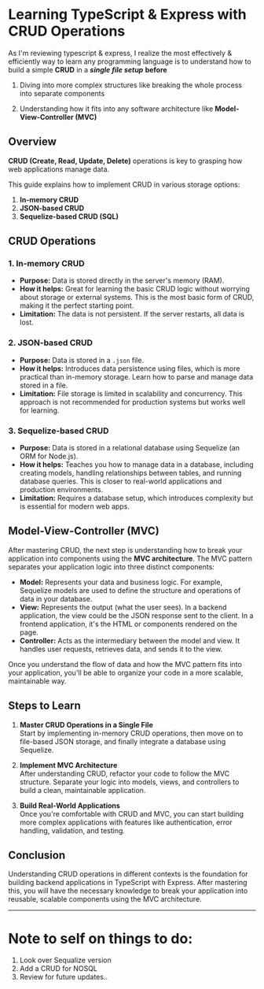 
# Learning TypeScript & Express with CRUD Operations

As I'm reviewing typescript & express, I realize the most effectively & efficiently way to learn any programming language is to understand how to build a simple **CRUD** in a ***single file setup*** **before**
1) Diving into more complex structures like breaking the whole process into separate components

2) Understanding how it fits into any software architecture like **Model-View-Controller (MVC)**

## Overview

**CRUD (Create, Read, Update, Delete)** operations is key to grasping how web applications manage data.

This guide explains how to implement CRUD in various storage options:

1. **In-memory CRUD**
2. **JSON-based CRUD**
3. **Sequelize-based CRUD (SQL)**

## CRUD Operations

### 1. In-memory CRUD
- **Purpose:** Data is stored directly in the server's memory (RAM).
- **How it helps:** Great for learning the basic CRUD logic without worrying about storage or external systems. This is the most basic form of CRUD, making it the perfect starting point.
- **Limitation:** The data is not persistent. If the server restarts, all data is lost.

### 2. JSON-based CRUD
- **Purpose:** Data is stored in a `.json` file.
- **How it helps:** Introduces data persistence using files, which is more practical than in-memory storage. Learn how to parse and manage data stored in a file.
- **Limitation:** File storage is limited in scalability and concurrency. This approach is not recommended for production systems but works well for learning.

### 3. Sequelize-based CRUD
- **Purpose:** Data is stored in a relational database using Sequelize (an ORM for Node.js).
- **How it helps:** Teaches you how to manage data in a database, including creating models, handling relationships between tables, and running database queries. This is closer to real-world applications and production environments.
- **Limitation:** Requires a database setup, which introduces complexity but is essential for modern web apps.

## Model-View-Controller (MVC)

After mastering CRUD, the next step is understanding how to break your application into components using the **MVC architecture**. The MVC pattern separates your application logic into three distinct components:

- **Model:** Represents your data and business logic. For example, Sequelize models are used to define the structure and operations of data in your database.
- **View:** Represents the output (what the user sees). In a backend application, the view could be the JSON response sent to the client. In a frontend application, it's the HTML or components rendered on the page.
- **Controller:** Acts as the intermediary between the model and view. It handles user requests, retrieves data, and sends it to the view.

Once you understand the flow of data and how the MVC pattern fits into your application, you'll be able to organize your code in a more scalable, maintainable way.

## Steps to Learn

1. **Master CRUD Operations in a Single File**  
   Start by implementing in-memory CRUD operations, then move on to file-based JSON storage, and finally integrate a database using Sequelize.
   
2. **Implement MVC Architecture**  
   After understanding CRUD, refactor your code to follow the MVC structure. Separate your logic into models, views, and controllers to build a clean, maintainable application.

3. **Build Real-World Applications**  
   Once you're comfortable with CRUD and MVC, you can start building more complex applications with features like authentication, error handling, validation, and testing.

## Conclusion

Understanding CRUD operations in different contexts is the foundation for building backend applications in TypeScript with Express. After mastering this, you will have the necessary knowledge to break your application into reusable, scalable components using the MVC architecture.

_____

# Note to self on things to do:
1) Look over Sequalize version
2) Add a CRUD for NOSQL
3) Review for future updates..
